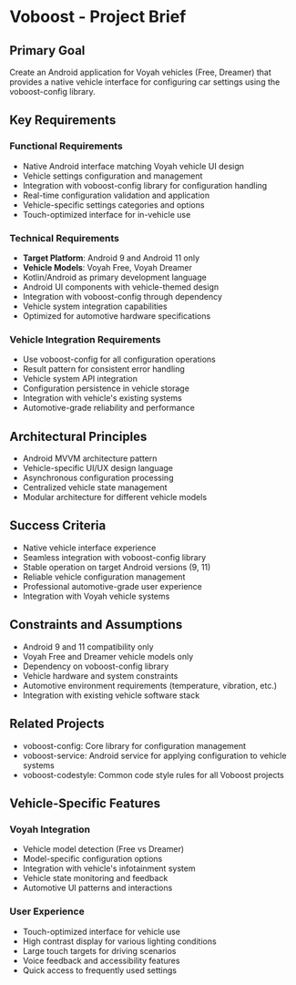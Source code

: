 # Voboost - Project Brief

## Primary Goal
Create an Android application for Voyah vehicles (Free, Dreamer) that provides a native vehicle interface for configuring car settings using the voboost-config library.

## Key Requirements

### Functional Requirements
- Native Android interface matching Voyah vehicle UI design
- Vehicle settings configuration and management
- Integration with voboost-config library for configuration handling
- Real-time configuration validation and application
- Vehicle-specific settings categories and options
- Touch-optimized interface for in-vehicle use

### Technical Requirements
- **Target Platform**: Android 9 and Android 11 only
- **Vehicle Models**: Voyah Free, Voyah Dreamer
- Kotlin/Android as primary development language
- Android UI components with vehicle-themed design
- Integration with voboost-config through dependency
- Vehicle system integration capabilities
- Optimized for automotive hardware specifications

### Vehicle Integration Requirements
- Use voboost-config for all configuration operations
- Result<T> pattern for consistent error handling
- Vehicle system API integration
- Configuration persistence in vehicle storage
- Integration with vehicle's existing systems
- Automotive-grade reliability and performance

## Architectural Principles
- Android MVVM architecture pattern
- Vehicle-specific UI/UX design language
- Asynchronous configuration processing
- Centralized vehicle state management
- Modular architecture for different vehicle models

## Success Criteria
- Native vehicle interface experience
- Seamless integration with voboost-config library
- Stable operation on target Android versions (9, 11)
- Reliable vehicle configuration management
- Professional automotive-grade user experience
- Integration with Voyah vehicle systems

## Constraints and Assumptions
- Android 9 and 11 compatibility only
- Voyah Free and Dreamer vehicle models only
- Dependency on voboost-config library
- Vehicle hardware and system constraints
- Automotive environment requirements (temperature, vibration, etc.)
- Integration with existing vehicle software stack

## Related Projects
- voboost-config: Core library for configuration management
- voboost-service: Android service for applying configuration to vehicle systems
- voboost-codestyle: Common code style rules for all Voboost projects

## Vehicle-Specific Features

### Voyah Integration
- Vehicle model detection (Free vs Dreamer)
- Model-specific configuration options
- Integration with vehicle's infotainment system
- Vehicle state monitoring and feedback
- Automotive UI patterns and interactions

### User Experience
- Touch-optimized interface for vehicle use
- High contrast display for various lighting conditions
- Large touch targets for driving scenarios
- Voice feedback and accessibility features
- Quick access to frequently used settings
